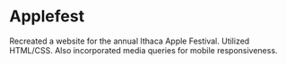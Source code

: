 # Applefest
Recreated a website for the annual Ithaca Apple Festival. Utilized HTML/CSS. Also incorporated media queries for mobile responsiveness.
